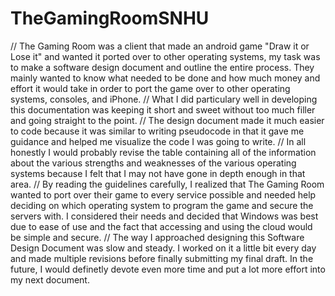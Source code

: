 # TheGamingRoomSNHU
// The Gaming Room was a client that made an android game "Draw it or Lose it" and wanted it ported over to other operating systems, my task was to make a software design document and outline the entire process. They mainly wanted to know what needed to be done and how much money and effort it would take in order to port the game over to other operating systems, consoles, and iPhone.
// What I did particulary well in developing this documentation was keeping it short and sweet without too much filler and going straight to the point. 
// The design document made it much easier to code because it was similar to writing pseudocode in that it gave me guidance and helped me visualize the code I was going to write.
// In all honestly I would probably revise the table containing all of the information about the various strengths and weaknesses of the various operating systems because I felt that I may not have gone in depth enough in that area. 
// By reading the guidelines carefully, I realized that The Gaming Room wanted to port over their game to every service possible and needed help deciding on which operating system to program the game and secure the servers with. I considered their needs and decided that Windows was best due to ease of use and the fact that accessing and using the cloud would be simple and secure.
// The way I approached designing this Software Design Document was slow and steady. I worked on it a little bit every day and made multiple revisions before finally submitting my final draft. In the future, I would definetly devote even more time and put a lot more effort into my next document. 
